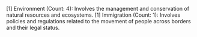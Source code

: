 [1] Environment (Count: 4): Involves the management and conservation of natural resources and ecosystems.
[1] Immigration (Count: 1): Involves policies and regulations related to the movement of people across borders and their legal status.
